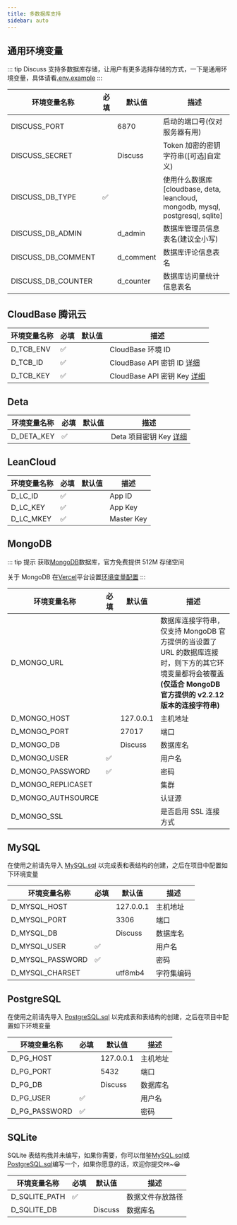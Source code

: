 ```yaml
---
title: 多数据库支持
sidebar: auto
---
```


## 通用环境变量

::: tip
Discuss 支持多数据库存储，让用户有更多选择存储的方式，一下是通用环境变量，具体请看[.env.example](https://github.com/discussjs/Discuss/blob/main/.env.example)
:::

| 环境变量名称       | 必填 | 默认值    | 描述                                                                            |
| ------------------ | ---- | --------- | ------------------------------------------------------------------------------- |
| DISCUSS_PORT       |      | 6870      | 启动的端口号(仅对服务器有用)                                                    |
| DISCUSS_SECRET     |      | Discuss   | Token 加密的密钥字符串([可选]自定义)                                            |
| DISCUSS_DB_TYPE    | ✅   |           | 使用什么数据库 [cloudbase, deta, leancloud, mongodb, mysql, postgresql, sqlite] |
| DISCUSS_DB_ADMIN   |      | d_admin   | 数据库管理员信息表名(建议全小写)                                                |
| DISCUSS_DB_COMMENT |      | d_comment | 数据库评论信息表名                                                              |
| DISCUSS_DB_COUNTER |      | d_counter | 数据库访问量统计信息表名                                                        |

## CloudBase 腾讯云

| 环境变量名称 | 必填 | 默认值 | 描述                                                                      |
| ------------ | ---- | ------ | ------------------------------------------------------------------------- |
| D_TCB_ENV    | ✅   |        | CloudBase 环境 ID                                                         |
| D_TCB_ID     | ✅   |        | CloudBase API 密钥 ID [详细](https://console.cloud.tencent.com/cam/capi)  |
| D_TCB_KEY    | ✅   |        | CloudBase API 密钥 Key [详细](https://console.cloud.tencent.com/cam/capi) |

## Deta

| 环境变量名称 | 必填 | 默认值 | 描述                                                                          |
| ------------ | ---- | ------ | ----------------------------------------------------------------------------- |
| D_DETA_KEY   | ✅   |        | Deta 项目密钥 Key [详细](https://docs.deta.sh/docs/base/about#how-do-i-start) |

## LeanCloud

| 环境变量名称 | 必填 | 默认值 | 描述       |
| ------------ | ---- | ------ | ---------- |
| D_LC_ID      | ✅   |        | App ID     |
| D_LC_KEY     | ✅   |        | App Key    |
| D_LC_MKEY    | ✅   |        | Master Key |

## MongoDB

::: tip 提示
获取[MongoDB](https://mongodb.com/)数据库，官方免费提供 512M 存储空间

关于 MongoDB 在[Vercel](https://vercel.com/)平台设置[环境变量配置](/deploy/Vercel-ServerLess-Deploy.html#创建环境变量)
:::

| 环境变量名称       | 必填 | 默认值    | 描述                                                                                                                                                              |
| ------------------ | ---- | --------- | ----------------------------------------------------------------------------------------------------------------------------------------------------------------- |
| D_MONGO_URL        |      |           | 数据库连接字符串，仅支持 MongoDB 官方提供的当设置了 URL 的数据库连接时，则下方的其它环境变量都将会被覆盖 **(仅适合 MongoDB 官方提供的 v2.2.12 版本的连接字符串)** |
| D_MONGO_HOST       |      | 127.0.0.1 | 主机地址                                                                                                                                                          |
| D_MONGO_PORT       |      | 27017     | 端口                                                                                                                                                              |
| D_MONGO_DB         |      | Discuss   | 数据库名                                                                                                                                                          |
| D_MONGO_USER       | ✅   |           | 用户名                                                                                                                                                            |
| D_MONGO_PASSWORD   | ✅   |           | 密码                                                                                                                                                              |
| D_MONGO_REPLICASET |      |           | 集群                                                                                                                                                              |
| D_MONGO_AUTHSOURCE |      |           | 认证源                                                                                                                                                            |
| D_MONGO_SSL        |      |           | 是否启用 SSL 连接方式                                                                                                                                             |

## MySQL

在使用之前请先导入 [MySQL.sql](https://github.com/discussjs/Discuss/blob/main/src/server/database/sql/MySQL.sql) 以完成表和表结构的创建，之后在项目中配置如下环境变量

| 环境变量名称     | 必填 | 默认值    | 描述       |
| ---------------- | ---- | --------- | ---------- |
| D_MYSQL_HOST     |      | 127.0.0.1 | 主机地址   |
| D_MYSQL_PORT     |      | 3306      | 端口       |
| D_MYSQL_DB       |      | Discuss   | 数据库名   |
| D_MYSQL_USER     | ✅   |           | 用户名     |
| D_MYSQL_PASSWORD | ✅   |           | 密码       |
| D_MYSQL_CHARSET  |      | utf8mb4   | 字符集编码 |

## PostgreSQL

在使用之前请先导入 [PostgreSQL.sql](https://github.com/discussjs/Discuss/blob/main/src/server/database/sql/PostgreSQL.sql) 以完成表和表结构的创建，之后在项目中配置如下环境变量

| 环境变量名称  | 必填 | 默认值    | 描述     |
| ------------- | ---- | --------- | -------- |
| D_PG_HOST     |      | 127.0.0.1 | 主机地址 |
| D_PG_PORT     |      | 5432      | 端口     |
| D_PG_DB       |      | Discuss   | 数据库名 |
| D_PG_USER     | ✅   |           | 用户名   |
| D_PG_PASSWORD | ✅   |           | 密码     |

## SQLite

SQLite 表结构我并未编写，如果你需要，你可以借鉴[MySQL.sql](https://github.com/discussjs/Discuss/blob/main/src/server/database/sql/MySQL.sql)或[PostgreSQL.sql](https://github.com/discussjs/Discuss/blob/main/src/server/database/sql/PostgreSQL.sql)编写一个，如果你愿意的话，欢迎你提交`PR`~😁

| 环境变量名称  | 必填 | 默认值  | 描述             |
| ------------- | ---- | ------- | ---------------- |
| D_SQLITE_PATH | ✅   |         | 数据文件存放路径 |
| D_SQLITE_DB   |      | Discuss | 数据库名         |
